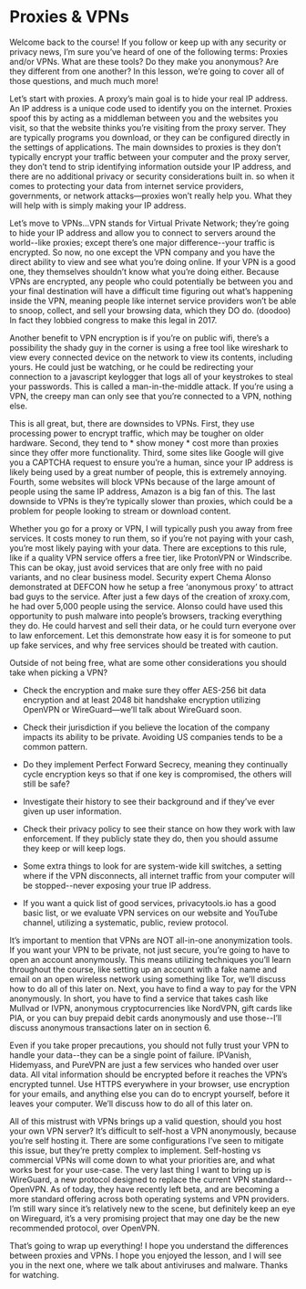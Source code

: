 # Proxies & VPNs

Welcome back to the course! If you follow or keep up with any security or privacy
news, I’m sure you’ve heard of one of the following terms: Proxies and/or VPNs.
What are these tools? Do they make you anonymous? Are they different from one
another? In this lesson, we’re going to cover all of those questions, and much
much more!

Let’s start with proxies. A proxy’s main goal is to hide your real IP address. An IP
address is a unique code used to identify you on the internet. Proxies spoof this
by acting as a middleman between you and the websites you visit, so that the
website thinks you’re visiting from the proxy server. They are typically programs
you download, or they can be configured directly in the settings of applications.
The main downsides to proxies is they don’t typically encrypt your traffic between
your computer and the proxy server, they don’t tend to strip identifying
information outside your IP address, and there are no additional privacy or
security considerations built in. so when it comes to protecting your data from
internet service providers, governments, or network attacks—proxies won’t really
help you. What they will help with is simply making your IP address.

Let’s move to VPNs…VPN stands for Virtual Private Network; they’re going to hide
your IP address and allow you to connect to servers around the world--like
proxies; except there’s one major difference--your traffic is encrypted. So now, no
one except the VPN company and you have the direct ability to view and see what
you’re doing online. If your VPN is a good one, they themselves shouldn’t know
what you’re doing either. Because VPNs are encrypted, any people who could
potentially be between you and your final destination will have a difficult time
figuring out what’s happening inside the VPN, meaning people like internet
service providers won’t be able to snoop, collect, and sell your browsing data,
which they DO do. (doodoo) In fact they lobbied congress to make this legal in
2017.

Another benefit to VPN encryption is if you’re on public wifi, there’s a possibility
the shady guy in the corner is using a free tool like wireshark to view every
connected device on the network to view its contents, including yours. He could
just be watching, or he could be redirecting your connection to a javascript
keylogger that logs all of your keystrokes to steal your passwords. This is called a
man-in-the-middle attack. If you’re using a VPN, the creepy man can only see that
you’re connected to a VPN, nothing else.

This is all great, but, there are downsides to VPNs. First, they use processing
power to encrypt traffic, which may be tougher on older hardware. Second, they
tend to \* show money \* cost more than proxies since they offer more functionality.
Third, some sites like Google will give you a CAPTCHA request to ensure you’re a
human, since your IP address is likely being used by a great number of people,
this is extremely annoying. Fourth, some websites will block VPNs because of the
large amount of people using the same IP address, Amazon is a big fan of this.
The last downside to VPNs is they’re typically slower than proxies, which could be
a problem for people looking to stream or download content.

Whether you go for a proxy or VPN, I will typically push you away from free
services. It costs money to run them, so if you’re not paying with your cash, you’re
most likely paying with your data. There are exceptions to this rule, like if a
quality VPN service offers a free tier, like ProtonVPN or Windscribe. This can be
okay, just avoid services that are only free with no paid variants, and no clear
business model. Security expert Chema Alonso demonstrated at DEFCON how he
setup a free ‘anonymous proxy’ to attract bad guys to the service. After just a few
days of the creation of xroxy.com, he had over 5,000 people using the service.
Alonso could have used this opportunity to push malware into people’s browsers,
tracking everything they do. He could harvest and sell their data, or he could
turn everyone over to law enforcement. Let this demonstrate how easy it is for
someone to put up fake services, and why free services should be treated with
caution.

Outside of not being free, what are some other considerations you should take
when picking a VPN?

- Check the encryption and make sure they offer AES-256 bit data
encryption and at least 2048 bit handshake encryption utilizing OpenVPN
or WireGuard—we’ll talk about WireGuard soon.

- Check their jurisdiction if you believe the location of the company impacts
its ability to be private. Avoiding US companies tends to be a common
pattern.

- Do they implement Perfect Forward Secrecy, meaning they continually
cycle encryption keys so that if one key is compromised, the others will still
be safe?

- Investigate their history to see their background and if they’ve ever given
up user information.

- Check their privacy policy to see their stance on how they work with law
enforcement. If they publicly state they do, then you should assume they
keep or will keep logs.

- Some extra things to look for are system-wide kill switches, a setting where
if the VPN disconnects, all internet traffic from your computer will be
stopped--never exposing your true IP address.

- If you want a quick list of good services, privacytools.io has a good basic
list, or we evaluate VPN services on our website and YouTube channel,
utilizing a systematic, public, review protocol.

It’s important to mention that VPNs are NOT all-in-one anonymization tools. If you
want your VPN to be private, not just secure, you’re going to have to open an
account anonymously. This means utilizing techniques you’ll learn throughout
the course, like setting up an account with a fake name and email on an open
wireless network using something like Tor, we’ll discuss how to do all of this later
on. Next, you have to find a way to pay for the VPN anonymously. In short, you
have to find a service that takes cash like Mullvad or IVPN, anonymous
cryptocurrencies like NordVPN, gift cards like PIA, or you can buy prepaid debit
cards anonymously and use those--I’ll discuss anonymous transactions later on
in section 6.

Even if you take proper precautions, you should not fully trust your VPN to
handle your data--they can be a single point of failure. IPVanish, Hidemyass, and
PureVPN are just a few services who handed over user data. All vital information
should be encrypted before it reaches the VPN’s encrypted tunnel. Use HTTPS
everywhere in your browser, use encryption for your emails, and anything else
you can do to encrypt yourself, before it leaves your computer. We’ll discuss how
to do all of this later on.

All of this mistrust with VPNs brings up a valid question, should you host your
own VPN server? It’s difficult to self-host a VPN anonymously, because you’re self
hosting it. There are some configurations I’ve seen to mitigate this issue, but
they’re pretty complex to implement. Self-hosting vs commercial VPNs will come
down to what your priorities are, and what works best for your use-case.
The very last thing I want to bring up is WireGuard, a new protocol designed to
replace the current VPN standard--OpenVPN. As of today, they have recently left
beta, and are becoming a more standard offering across both operating systems
and VPN providers. I’m still wary since it’s relatively new to the scene, but
definitely keep an eye on Wireguard, it’s a very promising project that may one
day be the new recommended protocol, over OpenVPN.

That’s going to wrap up everything! I hope you understand the differences
between proxies and VPNs. I hope you enjoyed the lesson, and I will see you in the
next one, where we talk about antiviruses and malware. Thanks for watching.
